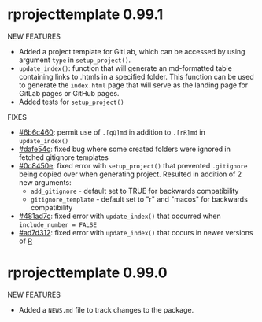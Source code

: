 # rprojecttemplate 0.99.1

NEW FEATURES

* Added a project template for GitLab, which can be accessed by using argument `type` in `setup_project()`.
* `update_index()`: function that will generate an md-formatted table containing links to .htmls in a specified folder. This function can be used to generate the `index.html` page that will serve as the landing page for GitLab pages or GitHub pages. 
* Added tests for `setup_project()`

FIXES

* [#6b6c460](https://github.com/RHReynolds/rprojecttemplate/commit/6b6c4604f55ff08a70338b3e196f17ce537daf2f): permit use of `.[qQ]md` in addition to `.[rR]md` in `update_index()`
* [#dafe54c](https://github.com/RHReynolds/rprojecttemplate/commit/dafe54c7b4d079a80e96db4199f8bbddd352d5f5): fixed bug where some created folders were ignored in fetched gitignore templates
* [#0c8450e](https://github.com/RHReynolds/rprojecttemplate/commit/0c8450ed928ce5b17aac16aa07ab9ce0293c9d28): fixed error with `setup_project()` that prevented `.gitignore` being copied over when generating project. Resulted in addition of 2 new arguments:
    * `add_gitignore` - default set to TRUE for backwards compatibility
    * `gitignore_template` - default set to "r" and "macos" for backwards compatibility
* [#481ad7c](https://github.com/RHReynolds/rprojecttemplate/commit/481ad7c9829f6a06f9881ac26464ccdce5df25c0): fixed error with `update_index()` that occurred when `include_number = FALSE`
* [#ad7d312](https://github.com/RHReynolds/rprojecttemplate/commit/ad7d3122221d04215316ed4f0e68c92912141c06): fixed error with `update_index()` that occurs in newer versions of [R](https://github.com/tidyverse/dplyr/issues/6793#issuecomment-1475178979)

# rprojecttemplate 0.99.0

NEW FEATURES

* Added a `NEWS.md` file to track changes to the package.
